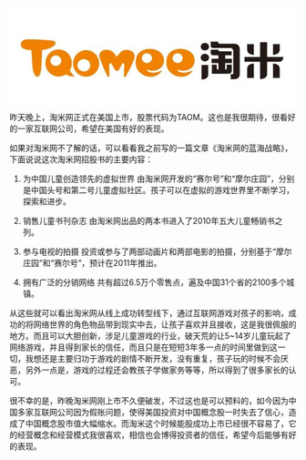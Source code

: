 <img src="/blog/images/taomee.jpg"/>
昨天晚上，淘米网正式在美国上市，股票代码为TAOM。这也是我很期待，很看好的一家互联网公司，希望在美国有好的表现。

如果对淘米网不了解的话，可以看看我之前写的一篇文章《淘米网的蓝海战略》，下面说说这次淘米网招股书的主要内容：

1. 为中国儿童创造领先的虚拟世界
由淘米网开发的“赛尔号”和“摩尔庄园”，分别是中国头号和第二号儿童虚拟社区。孩子可以在虚拟的游戏世界里不断学习，探索和进步。

2. 销售儿童书刊杂志
由淘米网出品的两本书进入了2010年五大儿童畅销书之列。

3. 参与电视的拍摄
投资或参与了两部动画片和两部电影的拍摄，分别基于“摩尔庄园”和“赛尔号”，预计在2011年推出。

4. 拥有广泛的分销网络
共有超过6.5万个零售点，遍及中国31个省的2100多个城镇。

从这些就可以看出淘米网从线上成功转型线下，通过互联网游戏对孩子的影响，成功的将网络世界的角色物品带到现实中去，让孩子喜欢并且接收，这是我很佩服的地方。而且可以大胆创新，涉足儿童游戏的行业，破天荒的让5~14岁儿童玩起了网络游戏，并且得到家长的信任，而且只是在短短3年多一点的时间里做到这一切，我想还是主要归功于游戏的剧情不断开发，没有重复，孩子玩的时候不会厌恶，另外一点是，游戏的过程还会教孩子学做家务等等，所以得到了很多家长的认可。

很不幸的是，昨晚淘米网刚上市不久便破发，不过这也是可以预料的，如今因为中国多家互联网公司因为假账问题，使得美国投资对中国概念股一时失去了信心，造成了中国概念股市值大幅缩水。而淘米这个时候能股成功上市已经很不容易了，它的经营概念和经营模式我很喜欢，相信也会博得投资者的信任，希望今后能够有好的表现。